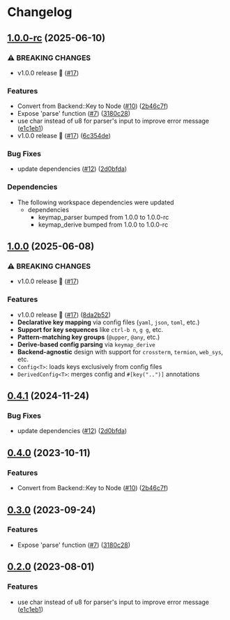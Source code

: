 # Changelog

## [1.0.0-rc](https://github.com/rezigned/keymap-rs/compare/keymap-v0.4.1...keymap-v1.0.0-rc) (2025-06-10)


### ⚠ BREAKING CHANGES

* v1.0.0 release 🎉 ([#17](https://github.com/rezigned/keymap-rs/issues/17))

### Features

* Convert from Backend::Key to Node ([#10](https://github.com/rezigned/keymap-rs/issues/10)) ([2b46c7f](https://github.com/rezigned/keymap-rs/commit/2b46c7fe0fa4ec0f23555642c3f1464544cf59d4))
* Expose 'parse' function ([#7](https://github.com/rezigned/keymap-rs/issues/7)) ([3180c28](https://github.com/rezigned/keymap-rs/commit/3180c28992f30de63a48b1d2647f99637e4d020d))
* use char instead of u8 for parser's input to improve error message ([e1c1eb1](https://github.com/rezigned/keymap-rs/commit/e1c1eb1227443e86dbb3a806aee868ea14e9fe45))
* v1.0.0 release 🎉 ([#17](https://github.com/rezigned/keymap-rs/issues/17)) ([6c354de](https://github.com/rezigned/keymap-rs/commit/6c354def8dbaefdadbd3a6104e9168621b51ee0a))


### Bug Fixes

* update dependencies ([#12](https://github.com/rezigned/keymap-rs/issues/12)) ([2d0bfda](https://github.com/rezigned/keymap-rs/commit/2d0bfda90e3eff9c2b89079f1096f08de666b600))


### Dependencies

* The following workspace dependencies were updated
  * dependencies
    * keymap_parser bumped from 1.0.0 to 1.0.0-rc
    * keymap_derive bumped from 1.0.0 to 1.0.0-rc

## [1.0.0](https://github.com/rezigned/keymap-rs/compare/v0.4.1...v1.0.0) (2025-06-08)

### ⚠ BREAKING CHANGES

* v1.0.0 release 🎉 ([#17](https://github.com/rezigned/keymap-rs/issues/17))

### Features

* v1.0.0 release 🎉 ([#17](https://github.com/rezigned/keymap-rs/issues/17)) ([8da2b52](https://github.com/rezigned/keymap-rs/commit/8da2b525ac0a628583bc8945a3eb74cd8a6c90dd))
* **Declarative key mapping** via config files (`yaml`, `json`, `toml`, etc.)
* **Support for key sequences** like `ctrl-b n`, `g g`, etc.
* **Pattern-matching key groups** (`@upper`, `@any`, etc.)
* **Derive-based config parsing** via `keymap_derive`
* **Backend-agnostic** design with support for `crossterm`, `termion`, `web_sys`, etc.
* `Config<T>`: loads keys exclusively from config files
* `DerivedConfig<T>`: merges config and `#[key("..")]` annotations

## [0.4.1](https://github.com/rezigned/keymap-rs/compare/v0.4.0...v0.4.1) (2024-11-24)

### Bug Fixes

* update dependencies ([#12](https://github.com/rezigned/keymap-rs/issues/12)) ([2d0bfda](https://github.com/rezigned/keymap-rs/commit/2d0bfda90e3eff9c2b89079f1096f08de666b600))

## [0.4.0](https://github.com/rezigned/keymap-rs/compare/v0.3.0...v0.4.0) (2023-10-11)

### Features

* Convert from Backend::Key to Node ([#10](https://github.com/rezigned/keymap-rs/issues/10)) ([2b46c7f](https://github.com/rezigned/keymap-rs/commit/2b46c7fe0fa4ec0f23555642c3f1464544cf59d4))

## [0.3.0](https://github.com/rezigned/keymap-rs/compare/v0.2.0...v0.3.0) (2023-09-24)

### Features

* Expose 'parse' function ([#7](https://github.com/rezigned/keymap-rs/issues/7)) ([3180c28](https://github.com/rezigned/keymap-rs/commit/3180c28992f30de63a48b1d2647f99637e4d020d))

## [0.2.0](https://github.com/rezigned/keymap-rs/compare/v0.1.0...v0.2.0) (2023-08-01)

### Features

* use char instead of u8 for parser's input to improve error message ([e1c1eb1](https://github.com/rezigned/keymap-rs/commit/e1c1eb1227443e86dbb3a806aee868ea14e9fe45))
